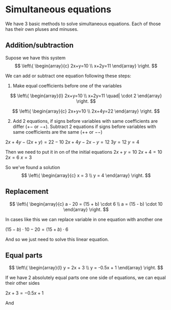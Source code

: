 # Simultaneous equations
We have 3 basic methods to solve simultaneous equations. Each of those has their own pluses and minuses.

## Addition/subtraction

Supose we have this system
$$
\left\{ 
\begin{array}{c}
2x+y=10 \\
x+2y=11
\end{array}
\right.
 $$

We can add or subtract one equation following these steps:
1. Make equal coefficients before one of the variables

$$
\left\{ 
\begin{array}{l}
2x+y=10 \\
x+2y=11 \quad| \cdot 2
\end{array}
\right.
$$
 
$$
\left\{ 
\begin{array}{c}
2x+y=10 \\
2x+4y=22
\end{array}
\right.
$$

2. Add 2 equations, if signs before variables with same coefficients are differ ($+ -$ or $-+$). Subtract 2 equations if signs before variables with same coefficients are the same ($++$ or $--$)

$2x + 4y - (2x + y) = 22 - 10$
$2x + 4y - 2x - y = 12$
$3y = 12$
$y = 4$

Then we need to put it in on of the initial equations
$2x + y = 10$
$2x + 4 = 10$
$2x = 6$
$x = 3$

So we've found a solution
$$
\left\{ 
\begin{array}{c}
x = 3 \\
y = 4
\end{array}
\right.
 $$
 
## Replacement

$$
\left\{ 
\begin{array}{c}
a - 20 = (15 + b) \cdot 6 \\
a = (15 - b) \cdot 10
\end{array}
\right.
 $$

In cases like this we can replace variable in one equation with another one

$(15 - b) \cdot 10 - 20 = (15 + b) \cdot 6$

And so we just need to solve this linear equation.

## Equal parts

$$
\left\{ 
\begin{array}{l}
y = 2x + 3 \\
y = -0.5x + 1
\end{array}
\right.
$$

If we have 2 absolutely equal parts one one side of equations, we can equal their other sides

$2x + 3 = -0.5x + 1$

And 
<!--stackedit_data:
eyJoaXN0b3J5IjpbLTE2MDE3OTkzNTZdfQ==
-->